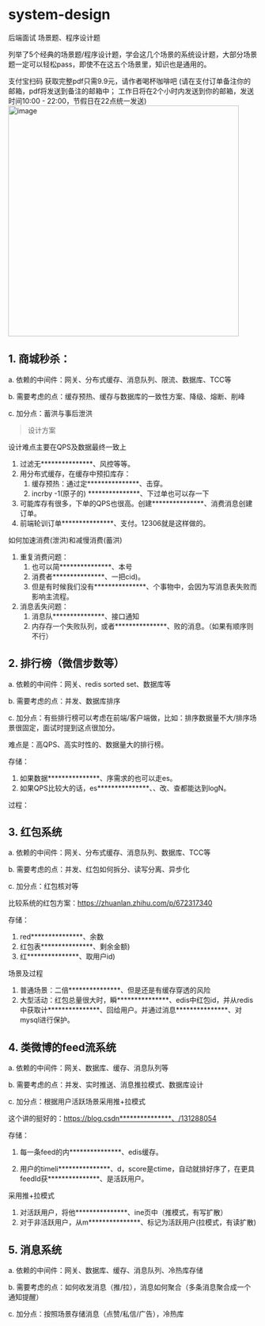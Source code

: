 # system-design
后端面试 场景题、程序设计题

列举了5个经典的场景题/程序设计题，学会这几个场景的系统设计题，大部分场景题一定可以轻松pass，即使不在这五个场景里，知识也是通用的。

支付宝扫码 获取完整pdf只需9.9元，请作者喝杯咖啡吧
(请在支付订单备注你的邮箱，pdf将发送到备注的邮箱中； 工作日将在2个小时内发送到你的邮箱，发送时间10:00 - 22:00，节假日在22点统一发送)
<img width="466" alt="image" src="https://github.com/submato/system-design/assets/55040284/52539886-2bee-4f47-aa5a-27903a64ac0c">


## 1. 商城秒杀：

a. 依赖的中间件：网关、分布式缓存、消息队列、限流、数据库、TCC等

b. 需要考虑的点：缓存预热、缓存与数据库的一致性方案、降级、熔断、削峰

c. 加分点：蓄洪与事后泄洪

> 设计方案

设计难点主要在QPS及数据最终一致上

1. 过滤无***************、风控等等。
2. 用分布式缓存，在缓存中预扣库存：
   1. 缓存预热：通过定***************、击穿。
   2. incrby -1(原子的) ***************、下过单也可以存一下
3. 可能库存有很多，下单的QPS也很高。创建***************、消费消息创建订单。
4. 前端轮训订单***************、支付。12306就是这样做的。



如何加速消费(泄洪)和减慢消费(蓄洪)



1. 重复消费问题：
   1. 也可以简***************、本号
   2. 消费者***************、一把cid)。
   3. 但是有时候我们没有***************、个事物中，会因为写消息表失败而影响主流程。
2. 消息丢失问题：
   1. 消息队***************、接口通知
   2. 内存存一个失败队列，或者***************、败的消息。（如果有顺序则不行）



## 2. 排行榜（微信步数等）

a. 依赖的中间件：网关、redis sorted set、数据库等

b. 需要考虑的点：并发、数据库排序

c. 加分点：有些排行榜可以考虑在前端/客户端做，比如：排序数据量不大/排序场景很固定，面试时提到这点很加分。

难点是：高QPS、高实时性的、数据量大的排行榜。

存储：

1. 如果数据***************、序需求的也可以走es。
2. 如果QPS比较大的话，es***************、、改、查都能达到logN。

过程：



## 3. 红包系统

a. 依赖的中间件：网关、分布式缓存、消息队列、数据库、TCC等

b. 需要考虑的点：并发、红包如何拆分、读写分离、异步化

c. 加分点：红包核对等

比较系统的红包方案：https://zhuanlan.zhihu.com/p/672317340

存储：

1. red***************、余数
2. 红包表***************、剩余金额)
3. 红***************、取用户id) 

场景及过程

1. 普通场景：二倍***************、但是还是有缓存穿透的风险
2. 大型活动：红包总量很大时，瞬***************、edis中红包id，并从redis中获取计***************、回给用户。并通过消息***************、对mysql进行保护。



## 4. 类微博的feed流系统

a. 依赖的中间件：网关、数据库、缓存、消息队列等

b. 需要考虑的点：并发、实时推送、消息推拉模式、数据库设计

c. 加分点：根据用户活跃场景采用推+拉模式

这个讲的挺好的：https://blog.csdn***************、/131288054

存储：

1. 每一条feed的内***************、edis缓存。

2. 用户的timeli***************、d，score是ctime，自动就排好序了，在更具feedId获***************、是活跃用户。

采用推+拉模式

1. 对活跃用户，将他***************、ine页中（推模式，有写扩散）
2. 对于非活跃用户，从m***************、标记为活跃用户(拉模式，有读扩散)



## 5. 消息系统

a. 依赖的中间件：网关、数据库、缓存、消息队列、冷热库存储

b. 需要考虑的点：如何收发消息（推/拉），消息如何聚合（多条消息聚合成一个通知提醒）

c. 加分点：按照场景存储消息（点赞/私信/广告），冷热库


